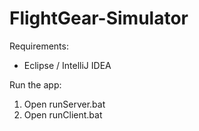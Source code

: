 # FlightGear-Simulator

Requirements:
- Eclipse / IntelliJ IDEA

Run the app:
1) Open runServer.bat
2) Open runClient.bat
